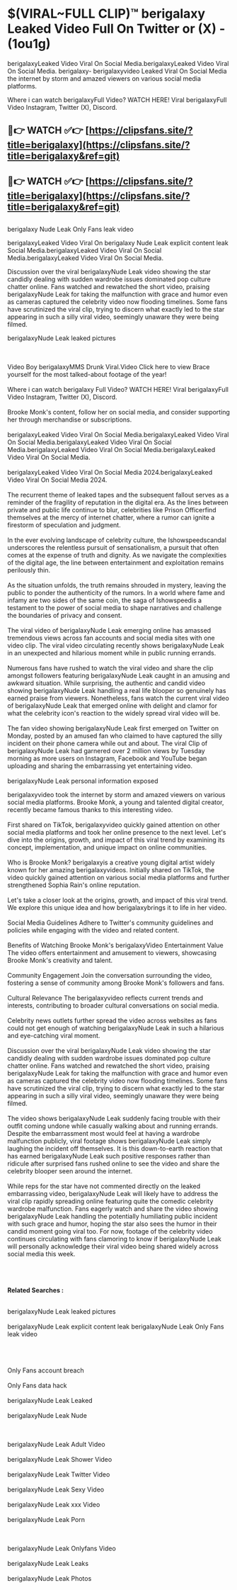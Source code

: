 #  $(VIRAL~FULL CLIP)™ berigalaxy Leaked Video Full On Twitter or (X)  - (1ou1g)

berigalaxyLeaked Video Viral On Social Media.berigalaxyLeaked Video Viral On Social Media.
berigalaxy- berigalaxyvideo Leaked Viral On Social Media the internet by storm and amazed viewers on various social media platforms.

Where i can watch berigalaxyFull Video? WATCH HERE! Viral berigalaxyFull Video Instagram, Twitter (X), Discord.

## 🔴👉 WATCH ✅👉 [https://clipsfans.site/?title=berigalaxy](https://clipsfans.site/?title=berigalaxy&ref=git)


## 🔴👉 WATCH ✅👉 [https://clipsfans.site/?title=berigalaxy](https://clipsfans.site/?title=berigalaxy&ref=git)
##


berigalaxy Nude Leak Only Fans leak video 


berigalaxyLeaked Video Viral On  berigalaxy Nude Leak explicit content leak Social Media.berigalaxyLeaked Video Viral On Social Media.berigalaxyLeaked Video Viral On Social Media.



Discussion over the viral berigalaxyNude Leak video showing the star candidly dealing with sudden wardrobe issues dominated pop culture chatter online. Fans watched and rewatched the short video, praising berigalaxyNude Leak for taking the malfunction with grace and humor even as cameras captured the celebrity video now flooding timelines. Some fans have scrutinized the viral clip, trying to discern what exactly led to the star appearing in such a silly viral video, seemingly unaware they were being filmed.


berigalaxyNude Leak leaked pictures


  <br>

  <br>
Video Boy berigalaxyMMS Drunk Viral.Video Click here to view Brace yourself for the most talked-about footage of the year!
<br><br>
Where i can watch berigalaxy Full Video? WATCH HERE! Viral berigalaxyFull Video Instagram, Twitter (X), Discord.
<br><br>
Brooke Monk's content, follow her on social media, and consider supporting her through merchandise or subscriptions.
<br><br>
berigalaxyLeaked Video Viral On Social Media.berigalaxyLeaked Video Viral On Social Media.berigalaxyLeaked Video Viral On Social Media.berigalaxyLeaked Video Viral On Social Media.berigalaxyLeaked Video Viral On Social Media.
<br><br>
berigalaxyLeaked Video Viral On Social Media 2024.berigalaxyLeaked Video Viral On Social Media 2024.
<br><br>
The recurrent theme of leaked tapes and the subsequent fallout serves as a reminder of the fragility of reputation in the digital era. As the lines between private and public life continue to blur, celebrities like Prison Officerfind themselves at the mercy of internet chatter, where a rumor can ignite a firestorm of speculation and judgment.
<br><br>
In the ever evolving landscape of celebrity culture, the Ishowspeedscandal underscores the relentless pursuit of sensationalism, a pursuit that often comes at the expense of truth and dignity. As we navigate the complexities of the digital age, the line between entertainment and exploitation remains perilously thin.
<br><br>
As the situation unfolds, the truth remains shrouded in mystery, leaving the public to ponder the authenticity of the rumors. In a world where fame and infamy are two sides of the same coin, the saga of Ishowspeedis a testament to the power of social media to shape narratives and challenge the boundaries of privacy and consent.
<br><br>
The viral video of berigalaxyNude Leak emerging online has amassed tremendous views across fan accounts and social media sites with one video clip. The viral video circulating recently shows berigalaxyNude Leak in an unexpected and hilarious moment while in public running errands.
<br><br>
Numerous fans have rushed to watch the viral video and share the clip amongst followers featuring berigalaxyNude Leak caught in an amusing and awkward situation. While surprising, the authentic and candid video showing berigalaxyNude Leak handling a real life blooper so genuinely has earned praise from viewers. Nonetheless, fans watch the current viral video of berigalaxyNude Leak that emerged online with delight and clamor for what the celebrity icon's reaction to the widely spread viral video will be.
<br><br>
The fan video showing berigalaxyNude Leak first emerged on Twitter on Monday, posted by an amused fan who claimed to have captured the silly incident on their phone camera while out and about. The viral Clip of berigalaxyNude Leak had garnered over 2 million views by Tuesday morning as more users on Instagram, Facebook and YouTube began uploading and sharing the embarrassing yet entertaining video.
<br><br>
berigalaxyNude Leak personal information exposed

berigalaxyvideo took the internet by storm and amazed viewers on various social media platforms. Brooke Monk, a young and talented digital creator, recently became famous thanks to this interesting video.
<br><br>
First shared on TikTok, berigalaxyvideo quickly gained attention on other social media platforms and took her online presence to the next level. Let's dive into the origins, growth, and impact of this viral trend by examining its concept, implementation, and unique impact on online communities.
<br><br>
Who is Brooke Monk? berigalaxyis a creative young digital artist widely known for her amazing berigalaxyvideos. Initially shared on TikTok, the video quickly gained attention on various social media platforms and further strengthened Sophia Rain's online reputation.
<br><br>
Let's take a closer look at the origins, growth, and impact of this viral trend. We explore this unique idea and how berigalaxybrings it to life in her video.
<br><br>
Social Media Guidelines Adhere to Twitter's community guidelines and policies while engaging with the video and related content.
<br><br>
Benefits of Watching Brooke Monk's berigalaxyVideo Entertainment Value The video offers entertainment and amusement to viewers, showcasing Brooke Monk's creativity and talent.
<br><br>
Community Engagement Join the conversation surrounding the video, fostering a sense of community among Brooke Monk's followers and fans.
<br><br>
Cultural Relevance The berigalaxyvideo reflects current trends and interests, contributing to broader cultural conversations on social media.
<br><br>
Celebrity news outlets further spread the video across websites as fans could not get enough of watching berigalaxyNude Leak in such a hilarious and eye-catching viral moment.
<br><br>
Discussion over the viral berigalaxyNude Leak video showing the star candidly dealing with sudden wardrobe issues dominated pop culture chatter online. Fans watched and rewatched the short video, praising berigalaxyNude Leak for taking the malfunction with grace and humor even as cameras captured the celebrity video now flooding timelines. Some fans have scrutinized the viral clip, trying to discern what exactly led to the star appearing in such a silly viral video, seemingly unaware they were being filmed.
<br><br>
The video shows berigalaxyNude Leak suddenly facing trouble with their outfit coming undone while casually walking about and running errands. Despite the embarrassment most would feel at having a wardrobe malfunction publicly, viral footage shows berigalaxyNude Leak simply laughing the incident off themselves. It is this down-to-earth reaction that has earned berigalaxyNude Leak such positive responses rather than ridicule after surprised fans rushed online to see the video and share the celebrity blooper seen around the internet.
<br><br>
While reps for the star have not commented directly on the leaked embarrassing video, berigalaxyNude Leak will likely have to address the viral clip rapidly spreading online featuring quite the comedic celebrity wardrobe malfunction. Fans eagerly watch and share the video showing berigalaxyNude Leak handling the potentially humiliating public incident with such grace and humor, hoping the star also sees the humor in their candid moment going viral too. For now, footage of the celebrity video continues circulating with fans clamoring to know if berigalaxyNude Leak will personally acknowledge their viral video being shared widely across social media this week.
<br><br>

<br><br>
<strong>Related Searches :</strong>
<br><br>

berigalaxyNude Leak leaked pictures
<br><br>
berigalaxyNude Leak explicit content leak
berigalaxyNude Leak Only Fans leak video
<br><br>

<br><br>
Only Fans account breach
<br><br>
Only Fans data hack
<br><br>
berigalaxyNude Leak Leaked
<br><br>
berigalaxyNude Leak Nude

<br><br>
berigalaxyNude Leak Adult Video
<br><br>
berigalaxyNude Leak Shower Video
<br><br>
berigalaxyNude Leak Twitter Video
<br><br>
berigalaxyNude Leak Sexy Video
<br><br>
berigalaxyNude Leak xxx Video
<br><br>
berigalaxyNude Leak Porn

<br><br>
berigalaxyNude Leak Onlyfans Video
<br><br>
berigalaxyNude Leak Leaks
<br><br>
berigalaxyNude Leak Photos